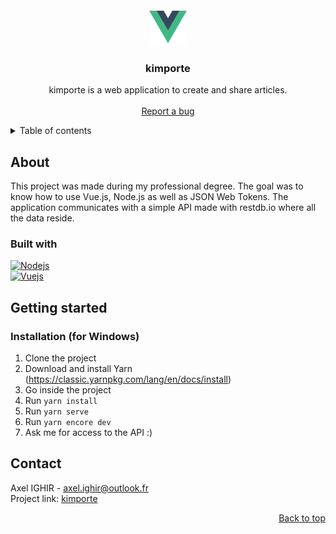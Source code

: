 <div id="readme-top" align="center">
  <img src="https://github.com/Jyess/kimporte/blob/master/src/assets/logo.png" alt="Logo" width="60">

  <h3 align="center">kimporte</h3>

  <p align="center">
    kimporte is a web application to create and share articles.
    <br><br>
    <a href="https://github.com/Jyess/kimporte/issues">Report a bug</a>
  </p>
</div>

<details>
  <summary>Table of contents</summary>
  <ol>
    <li>
      <a href="#about">About</a>
      <ul>
        <li><a href="#built-with">Built with</a></li>
      </ul>
    </li>
    <li>
      <a href="#getting-started">Getting Started</a>
      <ul>
        <li><a href="#installation-for-windows">Installation (for Windows)</a></li>
      </ul>
    </li>
    <li><a href="#contact">Contact</a></li>
  </ol>
</details>

## About
This project was made during my professional degree. The goal was to know how to use Vue.js, Node.js as well as JSON Web Tokens. The application communicates with a 
simple API made with restdb.io where all the data reside.

### Built with
[![Nodejs][Nodejs-img]][Nodejs-url]
<br>
[![Vuejs][Vuejs-img]][Vuejs-url]

## Getting started
### Installation (for Windows)
1. Clone the project
2. Download and install Yarn (https://classic.yarnpkg.com/lang/en/docs/install)
3. Go inside the project
4. Run `yarn install`
5. Run `yarn serve`
6. Run `yarn encore dev`
7. Ask me for access to the API :)

## Contact
Axel IGHIR - <a mailto="axel.ighir@outlook.fr">axel.ighir@outlook.fr</a><br>
Project link: [kimporte](https://github.com/Jyess/kimporte)

<p align="right"><a href="#readme-top">Back to top</a></p>

[Nodejs-img]: https://img.shields.io/badge/node.js-75ae5e?style=for-the-badge&logo=node.js&logoColor=white
[Nodejs-url]: https://nodejs.org/
[Vuejs-img]: https://img.shields.io/badge/vue.js-3fb27f?style=for-the-badge&logo=vue.js&logoColor=white
[Vuejs-url]: https://vuejs.org/
